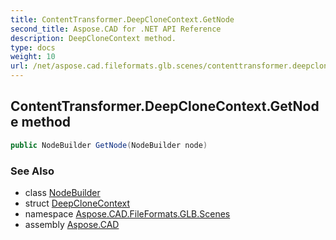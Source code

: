 ```yaml
---
title: ContentTransformer.DeepCloneContext.GetNode
second_title: Aspose.CAD for .NET API Reference
description: DeepCloneContext method. 
type: docs
weight: 10
url: /net/aspose.cad.fileformats.glb.scenes/contenttransformer.deepclonecontext/getnode/
---
```

## ContentTransformer.DeepCloneContext.GetNode method

```csharp
public NodeBuilder GetNode(NodeBuilder node)
```

### See Also

* class [NodeBuilder](../../nodebuilder/)
* struct [DeepCloneContext](../)
* namespace [Aspose.CAD.FileFormats.GLB.Scenes](../../contenttransformer.deepclonecontext/)
* assembly [Aspose.CAD](../../../)


